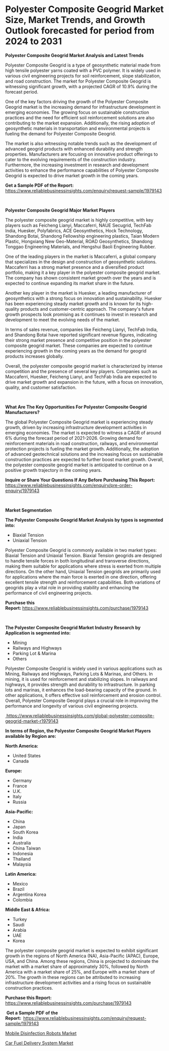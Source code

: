 <p><h1>Polyester Composite Geogrid Market Size, Market Trends, and Growth Outlook forecasted for period from 2024 to 2031</h1></p><p><strong>Polyester Composite Geogrid Market Analysis and Latest Trends</strong></p>
<p><p>Polyester Composite Geogrid is a type of geosynthetic material made from high tensile polyester yarns coated with a PVC polymer. It is widely used in various civil engineering projects for soil reinforcement, slope stabilization, and road construction. The market for Polyester Composite Geogrid is witnessing significant growth, with a projected CAGR of 10.9% during the forecast period.</p><p>One of the key factors driving the growth of the Polyester Composite Geogrid market is the increasing demand for infrastructure development in emerging economies. The growing focus on sustainable construction practices and the need for efficient soil reinforcement solutions are also contributing to the market expansion. Additionally, the rising adoption of geosynthetic materials in transportation and environmental projects is fueling the demand for Polyester Composite Geogrid.</p><p>The market is also witnessing notable trends such as the development of advanced geogrid products with enhanced durability and strength properties. Manufacturers are focusing on innovative product offerings to cater to the evolving requirements of the construction industry. Furthermore, the increasing investment in research and development activities to enhance the performance capabilities of Polyester Composite Geogrid is expected to drive market growth in the coming years.</p></p>
<p><strong>Get a Sample PDF of the Report:&nbsp;</strong> <a href="https://www.reliablebusinessinsights.com/enquiry/request-sample/1979143">https://www.reliablebusinessinsights.com/enquiry/request-sample/1979143</a></p>
<p>&nbsp;</p>
<p><strong>Polyester Composite Geogrid Major Market Players</strong></p>
<p><p>The polyester composite geogrid market is highly competitive, with key players such as Feicheng Lianyi, Maccaferri, NAUE Secugrid, TechFab India, Huesker, Polyfabrics, ACE Geosynthetics, Hock Technology, Shandong Botai, Shandong Fellowship engineering plastics, Taian Modern Plastic, Hongxiang New Geo-Material, ROAD Geosynthetics, Shandong Tonggao Engineering Materials, and Hengshui Baoli Engineering Rubber.</p><p>One of the leading players in the market is Maccaferri, a global company that specializes in the design and construction of geosynthetic solutions. Maccaferri has a strong market presence and a diversified product portfolio, making it a key player in the polyester composite geogrid market. The company has shown consistent market growth over the years and is expected to continue expanding its market share in the future.</p><p>Another key player in the market is Huesker, a leading manufacturer of geosynthetics with a strong focus on innovation and sustainability. Huesker has been experiencing steady market growth and is known for its high-quality products and customer-centric approach. The company's future growth prospects look promising as it continues to invest in research and development to meet the evolving needs of the market.</p><p>In terms of sales revenue, companies like Feicheng Lianyi, TechFab India, and Shandong Botai have reported significant revenue figures, indicating their strong market presence and competitive position in the polyester composite geogrid market. These companies are expected to continue experiencing growth in the coming years as the demand for geogrid products increases globally.</p><p>Overall, the polyester composite geogrid market is characterized by intense competition and the presence of several key players. Companies such as Maccaferri, Huesker, Feicheng Lianyi, and TechFab India are expected to drive market growth and expansion in the future, with a focus on innovation, quality, and customer satisfaction.</p></p>
<p>&nbsp;</p>
<p><strong>What Are The Key Opportunities For Polyester Composite Geogrid Manufacturers?</strong></p>
<p><p>The global Polyester Composite Geogrid market is experiencing steady growth, driven by increasing infrastructure development activities in emerging economies. The market is expected to witness a CAGR of around 6% during the forecast period of 2021-2026. Growing demand for reinforcement materials in road construction, railways, and environmental protection projects is fueling the market growth. Additionally, the adoption of advanced geotechnical solutions and the increasing focus on sustainable construction practices are expected to further boost market growth. Overall, the polyester composite geogrid market is anticipated to continue on a positive growth trajectory in the coming years.</p></p>
<p><strong>Inquire or Share Your Questions If Any Before Purchasing This Report:</strong> <a href="https://www.reliablebusinessinsights.com/enquiry/pre-order-enquiry/1979143">https://www.reliablebusinessinsights.com/enquiry/pre-order-enquiry/1979143</a></p>
<p>&nbsp;</p>
<p><strong>Market Segmentation</strong></p>
<p><strong>The Polyester Composite Geogrid Market Analysis by types is segmented into:</strong></p>
<p><ul><li>Biaxial Tension</li><li>Uniaxial Tension</li></ul></p>
<p><p>Polyester Composite Geogrid is commonly available in two market types: Biaxial Tension and Uniaxial Tension. Biaxial Tension geogrids are designed to handle tensile forces in both longitudinal and transverse directions, making them suitable for applications where stress is exerted from multiple directions. On the other hand, Uniaxial Tension geogrids are primarily used for applications where the main force is exerted in one direction, offering excellent tensile strength and reinforcement capabilities. Both variations of geogrids play a vital role in providing stability and enhancing the performance of civil engineering projects.</p></p>
<p><strong>Purchase this Report:&nbsp;</strong><a href="https://www.reliablebusinessinsights.com/purchase/1979143">https://www.reliablebusinessinsights.com/purchase/1979143</a></p>
<p>&nbsp;</p>
<p><strong>The Polyester Composite Geogrid Market Industry Research by Application is segmented into:</strong></p>
<p><ul><li>Mining</li><li>Railways and Highways</li><li>Parking Lot & Marina</li><li>Others</li></ul></p>
<p><p>Polyester Composite Geogrid is widely used in various applications such as Mining, Railways and Highways, Parking Lots & Marinas, and Others. In mining, it is used for reinforcement and stabilizing slopes. In railways and highways, it provides strength and durability to infrastructure. In parking lots and marinas, it enhances the load-bearing capacity of the ground. In other applications, it offers effective soil reinforcement and erosion control. Overall, Polyester Composite Geogrid plays a crucial role in improving the performance and longevity of various civil engineering projects.</p></p>
<p><a href="https://www.reliablebusinessinsights.com/global-polyester-composite-geogrid-market-r1979143">&nbsp;https://www.reliablebusinessinsights.com/global-polyester-composite-geogrid-market-r1979143</a></p>
<p><strong>In terms of Region, the Polyester Composite Geogrid Market Players available by Region are:</strong></p>
<p>
    <p> <strong> North America: </strong>
        <ul>
            <li>United States</li>
            <li>Canada</li>
        </ul>
        </p> 
    <p> <strong> Europe: </strong>
        <ul>
            <li>Germany</li>
            <li>France</li>
            <li>U.K.</li>
            <li>Italy</li>
            <li>Russia</li>
        </ul>
        </p> 
    <p> <strong> Asia-Pacific: </strong>
        <ul>
            <li>China</li>
            <li>Japan</li>
            <li>South Korea</li>
            <li>India</li>
            <li>Australia</li>
            <li>China Taiwan</li>
            <li>Indonesia</li>
            <li>Thailand</li>
            <li>Malaysia</li>
        </ul>
        </p> 
    <p> <strong> Latin America: </strong>
        <ul>
            <li>Mexico</li>
            <li>Brazil</li>
            <li>Argentina Korea</li>
            <li>Colombia</li>
        </ul>
        </p> 
    <p> <strong> Middle East & Africa: </strong>
        <ul>
            <li>Turkey</li>
            <li>Saudi</li>
            <li>Arabia</li>
            <li>UAE</li>
            <li>Korea</li>
        </ul>
    </p>
    </p>
<p><p>The polyester composite geogrid market is expected to exhibit significant growth in the regions of North America (NA), Asia-Pacific (APAC), Europe, USA, and China. Among these regions, China is projected to dominate the market with a market share of approximately 30%, followed by North America with a market share of 25%, and Europe with a market share of 20%. The growth in these regions can be attributed to increasing infrastructure development activities and a rising focus on sustainable construction practices.</p></p>
<p><strong>Purchase this Report: </strong><a href="https://www.reliablebusinessinsights.com/purchase/1979143">https://www.reliablebusinessinsights.com/purchase/1979143</a></p>
<p>&nbsp;<strong>Get a Sample PDF of the Report:&nbsp;&nbsp;</strong><a href="https://www.reliablebusinessinsights.com/enquiry/request-sample/1979143">https://www.reliablebusinessinsights.com/enquiry/request-sample/1979143</a></p>
<p><strong></strong></p>
<p><p><a href="https://github.com/thomasBaker655/Market-Research-Report-List-1/blob/main/mobile-disinfection-robots-market.md">Mobile Disinfection Robots Market</a></p><p><a href="https://view.publitas.com/reportprime-1/car-fuel-delivery-system-market-analysis-report-global-insights-by-region-type-pump-line-nozzle-delivery-systems-common-rail-delivery-systems-and-application-passenger-vehicle-commercial-vehicle-from-2024-to-2031/">Car Fuel Delivery System Market</a></p></p>